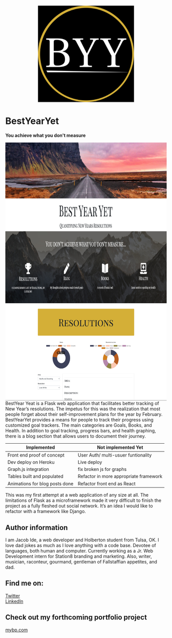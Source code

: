 <p align='center'>
<img src='https://github.com/ihavemadefire/BestYearYet/blob/master/BYY/static/img/BYY_Logo.png'  width=300 style='align: center'>
</p>

# BestYearYet

**You achieve what you don't measure**

<img src='https://github.com/ihavemadefire/BestYearYet/blob/master/Splash_BYY.png' height=500>


<img src='https://github.com/ihavemadefire/BestYearYet/blob/master/resolution_byy.png' height=300 align=right>

BestYear Yeat is a Flask web application that facilitates better tracking of New Year’s resolutions. The impetus for this was the realization that most people forget about their self-improvement plans for the year by February. BestYearYet provides a means for people to track their progress using customized goal trackers.  The main categories are Goals, Books, and Health. In addition to goal tracking, progress bars, and health graphing, there is a blog section that allows users to document their journey.

| Implemented | Not implemented Yet |
|-------------|---------------------|
| Front end proof of concept | User Auth/ multi-usuer funtionality |
| Dev deploy on Heroku | Live deploy |
| Graph.js integration | fix broken js for graphs |
| Tables built and populated | Refactor in more appropriate framework |
| Animations for blog posts done | Refactor front end as React|

This was my first attempt at a web application of any size at all. The limitations of Flask as a microframework made it very difficult to finish the project as a fully fleshed out social network. It’s an idea I would like to refactor with a framework like Django.


Author information
------------------

I am Jacob Ide, a web developer and Holberton student from Tulsa, OK. I love dad jokes as much as I love anything with a code base. Devotee of languages, both human and computer. Currently working as a Jr. Web Development intern for Station8 branding and marketing. Also, writer, musician, raconteur, gourmand, gentleman of Fallstaffian appetites, and dad. 

Find me on:
-----------
[Twitter ](https://twitter.com/Jacobei6)<br>
[LinkedIn](https://www.linkedin.com/in/jacobide/)

## Check out my forthcoming portfolio project
[mybp.com](https://github.com/ihavemadefire/mybp)
